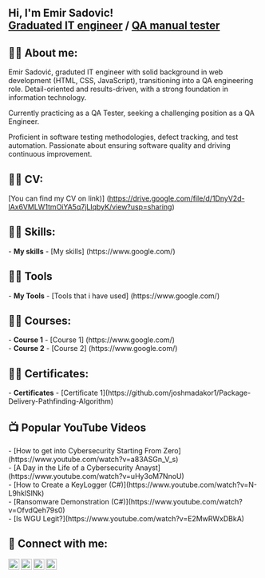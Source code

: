 <h2> Hi, I'm Emir Sadovic! <br/>
<a href="https://github.com/esadovic"> Graduated IT engineer</a> / <a href="https://www.linkedin.com/in/emir-sadović">QA manual tester</a></h2>

<h2>👨‍💻 About me:</h2>

Emir Sadović, graduted IT engineer with solid background in web development (HTML, CSS, JavaScript), transitioning into a QA engineering role. Detail-oriented and results-driven, with a strong foundation in information technology. 

Currently practicing as a QA Tester, seeking a challenging position as a QA Engineer. 

Proficient in software testing methodologies, defect tracking, and test automation. Passionate about ensuring software quality and driving continuous improvement.

<h2>👨‍💻 CV:</h2>

[You can find my CV on link)] (https://drive.google.com/file/d/1DnyV2d-lAx6VMLW1tmOiYA5q7jLIqbyK/view?usp=sharing)

<h2>👨‍💻 Skills:</h2>
- <b>My skills</b>
  - [My skills] (https://www.google.com/)
  
  <h2>👨‍💻 Tools</h2>
  - <b>My Tools</b>
  - [Tools that i have used] (https://www.google.com/)

<h2>👨‍💻 Courses:</h2>
- <b>Course 1</b>
  - [Course 1] (https://www.google.com/)
  <br>
- <b>Course 2</b>
  - [Course 2] (https://www.google.com/)

<h2>👨‍💻 Certificates:</h2>
- <b>Certificates</b>
  - [Certificate 1](https://github.com/joshmadakor1/Package-Delivery-Pathfinding-Algorithm)

<h2>📺 Popular YouTube Videos</h2>
- [How to get into Cybersecurity Starting From Zero](https://www.youtube.com/watch?v=a83ASGn_V_s) <br>
- [A Day in the Life of a Cybersecurity Anayst](https://www.youtube.com/watch?v=uHy3oM7NnoU) <br>
- [How to Create a KeyLogger (C#)](https://www.youtube.com/watch?v=N-L9hklSlNk) <br>
- [Ransomware Demonstration (C#)](https://www.youtube.com/watch?v=OfvdQeh79s0) <br>
- [Is WGU Legit?](https://www.youtube.com/watch?v=E2MwRWxDBkA)<br>

<h2> 🤳 Connect with me:</h2>

[<img align="left" alt="JoshMadakor | YouTube" width="22px" src="https://cdn.jsdelivr.net/npm/simple-icons@v3/icons/youtube.svg" />][youtube]
[<img align="left" alt="JoshMadakor | Twitter" width="22px" src="https://cdn.jsdelivr.net/npm/simple-icons@v3/icons/twitter.svg" />][twitter]
[<img align="left" alt="JoshMadakor | LinkedIn" width="22px" src="https://cdn.jsdelivr.net/npm/simple-icons@v3/icons/linkedin.svg" />][linkedin]
[<img align="left" alt="JoshMadakor | Instagram" width="22px" src="https://cdn.jsdelivr.net/npm/simple-icons@v3/icons/instagram.svg" />][instagram]

[twitter]: https://www.google.com/
[youtube]: https://www.google.com/
[instagram]: https://www.google.com/
[linkedin]: https://www.google.com/

